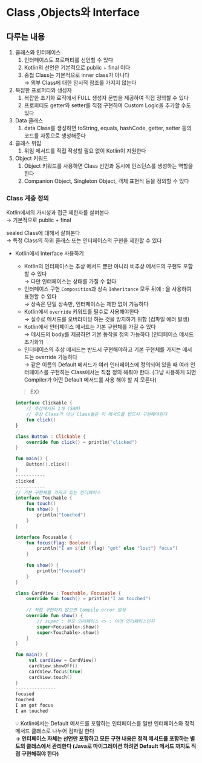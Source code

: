 # Class ,Objects와 Interface

## 다루는 내용

1. 클래스와 인터페이스
    1. 인터페이스도 프로퍼티를 선언할 수 있다
    2. Kotlin의 선언은 기본적으로 public + final 이다
    3. 중첩 Class는 기본적으로 inner class가 아니다</br>
    → 외부 Class에 대한 암시적 참조를 가지지 않는다
2. 복잡한 프로퍼티와 생성자
    1. 복잡한 초기화 로직에서 FULL 생성자 문법을 제공하여 직접 정의할 수 있다
    2. 프로퍼티도 getter와 setter를 직접 구현하여 Custom Logic을 추가할 수도 있다
3. Data 클래스
    1. data Class를 생성하면 toString, equals, hashCode, getter, setter 등의 코드를 자동으로 생성해준다
4. 클래스 위임
    1. 위임 메서드를 직접 작성할 필요 없이 Kotlin이 지원한다
5. Object 키워드
    1. Object 키워드를 사용하면 Class 선언과 동시에 인스턴스를 생성하는 역할을 한다
    2. Companion Object, Singleton Object, 객체 표현식 등을 정의할 수 있다

### Class 계층 정의

Kotlin에서의 가시성과 접근 제한자를 살펴본다</br>
→ 기본적으로 public + final

sealed Class에 대해서 살펴본다</br>
→ 특정 Class의 하위 클래스 또는 인터페이스의 구현을 제한할 수 있다

- Kotlin에서 Interface 사용하기
    - Kotlin의 인터페이스는 추상 메서드 뿐만 아니라 비추상 메서드의 구현도 포함할 수 있다</br>
    → 다만 인터페이스는 상태를 가질 수 없다
    - 인터페이스 구현 `Composition`과 상속 `Inheritance` 모두 뒤에 : 을 사용하여 표현할 수 있다</br>
    → 상속은 단일 상속만, 인터페이스는 제한 없이 가능하다
    - Kotlin에서 `override` 키워드를 필수로 사용해야한다</br>
    → 실수로 메서드를 오버라이딩 하는 것을 방지하기 위함 (컴파일 에러 발생)
    - Kotlin에서 인터페이스 메서드는 기본 구현체를 가질 수 있다</br>
    → 메서드의 body를 제공하면 기본 동작을 정의 가능하다 (인터페이스 메서드 초기화?)
    - 인터페이스의 추상 메서드는 반드시 구현해야하고 기본 구현체를 가지는 메서드는 override 가능하다</br>
    → 같은 이름의 Default 메서드가 여러 인터페이스에 정의되어 있을 때 여러 인터페이스를 구현하는 Class에서는 직접 정의 해줘야 한다. (그냥 사용하게 되면 Compiler가 어떤 Default 메서드를 사용 해야 할 지 모른다)
    
    > EX)
    > 
    
    ```kotlin
    interface Clickable {
    	// 추상메서드 1개 (SAM)
    	// 추상 Class가 아닌 Class들은 이 메서드를 반드시 구현해야한다
    	fun click()
    }
    
    class Button : Clickable {
    	override fun click() = println("clicked")
    }
    
    fun main() {
    	Button().click()
    }
    -----------
    clicked
    -----------
    // 기본 구현체를 가지고 있는 인터페이스
    interface Touchable {
    	fun touch()
    	fun show() {
    		println("touched")
    	}
    }
    
    interface Focusable {
    	fun focus(flag: Boolean) {
    		println("I am ${if (flag) "got" else "lost"} focus")
    	}
    	
    	fun show() {
    		println("focused")
    	}
    }
    
    class CardView : Touchable, Focusable {
    	override fun touch() = println("I am touched")
    	
    	// 직접 구현하지 않으면 Compile error 발생
    	override fun show() {
    		// super : 부모 인터페이스 <> : 어떤 인터페이스인지
    		super<Focusable>.show()
    		super<Touchable>.show()
    	}
    }
    
    fun main() {
    	 val cardView = CardView()
    	 cardView.showOff()
    	 cardView.focus(true)
    	 cardView.touch()
    }
    ---------------
    focused
    touched
    I am got focus
    I am touched
    
    ``` 
    💡 Kotlin에서는 Default 메서드를 포함하는 인터페이스를 일반 인터페이스와 정적 메서드 클래스로 나누어 컴파일 한다
    </br>**→ 인터페이스 자체는 선언만 포함하고 모든 구현 내용은 정적 메서드를 포함하는 별도의 클래스에서 관리한다 
    (Java로 마이그레이션 하려면 Default 메서드 까지도 직접 구현해줘야 한다)**
